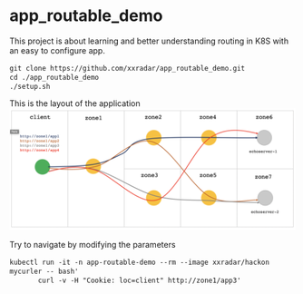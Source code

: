 # app_routable_demo

This project is about learning and better understanding routing in K8S with an easy to configure app.

```
git clone https://github.com/xxradar/app_routable_demo.git
cd ./app_routable_demo
./setup.sh
```

This is the layout of the application
![App Routable demo](img.png "App Routable demo")

Try to navigate by modifying the parameters
```
kubectl run -it -n app-routable-demo --rm --image xxradar/hackon mycurler -- bash'
       curl -v -H "Cookie: loc=client" http://zone1/app3'
```
